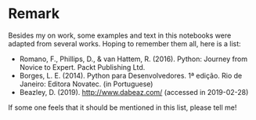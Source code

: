 # Remark

Besides my on work, some examples and text in this notebooks were adapted from several works. Hoping to remember them all, here is a list:

- Romano, F., Phillips, D., & van Hattem, R. (2016). Python: Journey from Novice to Expert. Packt Publishing Ltd.
- Borges, L. E. (2014). Python para Desenvolvedores. 1ª edição. Rio de Janeiro: Editora Novatec. (in Portuguese)
- Beazley, D. (2019). http://www.dabeaz.com/ (accessed in 2019-02-28) 

If some one feels that it should be mentioned in this list, please tell me!
